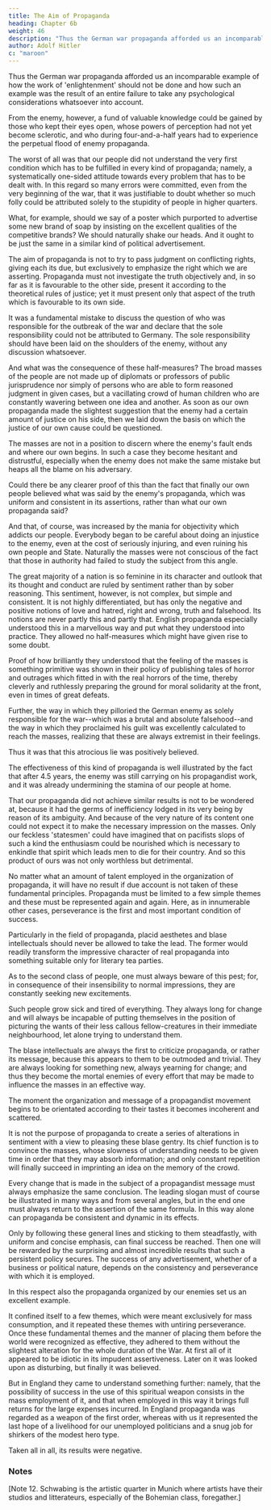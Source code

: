 ```yaml
---
title: The Aim of Propaganda
heading: Chapter 6b
weight: 46
description: "Thus the German war propaganda afforded us an incomparable example of how the work of 'enlightenment' should not be done"
author: Adolf Hitler
c: "maroon"
---
```



Thus the German war propaganda afforded us an incomparable example of how the work of 'enlightenment' should not be done and how such an example was the result of an entire failure to take any psychological considerations whatsoever into account. 


From the enemy, however, a fund of valuable knowledge could be gained by those who kept their eyes open, whose powers of perception had not yet become sclerotic, and who during four-and-a-half years had to experience the perpetual flood of enemy propaganda.

The worst of all was that our people did not understand the very first condition which has to be fulfilled in every kind of propaganda; namely, a systematically one-sided attitude towards every problem that has to be dealt with. In this regard so many errors were committed, even from the very beginning of the war, that it was justifiable to
doubt whether so much folly could be attributed solely to the stupidity of people in
higher quarters.

What, for example, should we say of a poster which purported to advertise some new
brand of soap by insisting on the excellent qualities of the competitive brands? We
should naturally shake our heads. And it ought to be just the same in a similar kind of 
political advertisement. 

The aim of propaganda is not to try to pass judgment on conflicting rights, giving each its due, but exclusively to emphasize the right which we are asserting. Propaganda must not investigate the truth objectively and, in so far as it is
favourable to the other side, present it according to the theoretical rules of justice; yet it must present only that aspect of the truth which is favourable to its own side. 

It was a fundamental mistake to discuss the question of who was responsible for the outbreak of the war and declare that the sole responsibility could not be attributed to Germany. The sole responsibility should have been laid on the shoulders of the enemy, without any discussion whatsoever.

And what was the consequence of these half-measures? The broad masses of the people
are not made up of diplomats or professors of public jurisprudence nor simply of
persons who are able to form reasoned judgment in given cases, but a vacillating crowd
of human children who are constantly wavering between one idea and another. As soon as our own propaganda made the slightest suggestion that the enemy had a certain amount of justice on his side, then we laid down the basis on which the justice of our own cause could be questioned. 

The masses are not in a position to discern where the enemy's fault ends and where our own begins. In such a case they become hesitant and distrustful, especially when the enemy does not make the same mistake but heaps all
the blame on his adversary. 

Could there be any clearer proof of this than the fact that
finally our own people believed what was said by the enemy's propaganda, which was
uniform and consistent in its assertions, rather than what our own propaganda said?

And that, of course, was increased by the mania for objectivity which addicts our
people. Everybody began to be careful about doing an injustice to the enemy, even at
the cost of seriously injuring, and even ruining his own people and State.
Naturally the masses were not conscious of the fact that those in authority had failed to
study the subject from this angle.

The great majority of a nation is so feminine in its character and outlook that its thought
and conduct are ruled by sentiment rather than by sober reasoning. This sentiment,
however, is not complex, but simple and consistent. It is not highly differentiated, but
has only the negative and positive notions of love and hatred, right and wrong, truth
and falsehood. Its notions are never partly this and partly that. English propaganda
especially understood this in a marvellous way and put what they understood into
practice. They allowed no half-measures which might have given rise to some doubt.

Proof of how brilliantly they understood that the feeling of the masses is something primitive was shown in their policy of publishing tales of horror and outrages which fitted in with the real horrors of the time, thereby cleverly and ruthlessly preparing the ground for moral solidarity at the front, even in times of great defeats.

Further, the way in which they pilloried the German enemy as solely responsible for the war--which was 
a brutal and absolute falsehood--and the way in which they proclaimed his guilt was
excellently calculated to reach the masses, realizing that these are always extremist in
their feelings. 

Thus it was that this atrocious lie was positively believed.

The effectiveness of this kind of propaganda is well illustrated by the fact that after 4.5 years, the enemy was still carrying on his propagandist work, and it was already undermining the stamina of our people at home.

That our propaganda did not achieve similar results is not to be wondered at, because it
had the germs of inefficiency lodged in its very being by reason of its ambiguity. And
because of the very nature of its content one could not expect it to make the necessary
impression on the masses. Only our feckless 'statesmen' could have imagined that on
pacifists slops of such a kind the enthusiasm could be nourished which is necessary to
enkindle that spirit which leads men to die for their country.
And so this product of ours was not only worthless but detrimental.

No matter what an amount of talent employed in the organization of propaganda, it will have no result if due account is not taken of these fundamental principles. Propaganda must be limited to a few simple themes and these must be represented
again and again. Here, as in innumerable other cases, perseverance is the first and most
important condition of success.

Particularly in the field of propaganda, placid aesthetes and blase intellectuals should never be allowed to take the lead. The former would readily transform the impressive character of real propaganda into something suitable only for literary tea parties. 

As to the second class of people, one must always beware of this pest; for, in consequence of their insensibility to normal impressions, they are constantly seeking new excitements. 

Such people grow sick and tired of everything. They always long for change and will always be incapable of putting themselves in the position of picturing the wants of their less callous fellow-creatures in their immediate neighbourhood, let alone trying to understand them.

The blase intellectuals are always the first to criticize propaganda, or rather its message, because this appears to them to be outmoded and trivial. They are always looking for something new, always yearning for change; and thus they become
the mortal enemies of every effort that may be made to influence the masses in an
effective way. 

The moment the organization and message of a propagandist movement begins to be orientated according to their tastes it becomes incoherent and scattered. 

It is not the purpose of propaganda to create a series of alterations in sentiment with a view to pleasing these blase gentry. Its chief function is to convince the masses, whose slowness of understanding needs to be given time in order that they may absorb information; and only constant repetition will finally succeed in imprinting an idea on the memory of the crowd.

Every change that is made in the subject of a propagandist message must always emphasize the same conclusion. The leading slogan must of course be illustrated in many ways and from several angles, but in the end one must always return to the assertion of the same formula. In this way alone can propaganda be consistent and dynamic in its effects.

Only by following these general lines and sticking to them steadfastly, with uniform and concise emphasis, can final success be reached. Then one will be rewarded by the surprising and almost incredible results that such a persistent policy secures. The success of any advertisement, whether of a business or political nature, depends on
the consistency and perseverance with which it is employed.

In this respect also the propaganda organized by our enemies set us an excellent
example. 

It confined itself to a few themes, which were meant exclusively for mass consumption, and it repeated these themes with untiring perseverance. Once these fundamental themes and the manner of placing them before the world were recognized
as effective, they adhered to them without the slightest alteration for the whole duration
of the War. At first all of it appeared to be idiotic in its impudent assertiveness. Later on
it was looked upon as disturbing, but finally it was believed.

But in England they came to understand something further: namely, that the possibility
of success in the use of this spiritual weapon consists in the mass employment of it, and
that when employed in this way it brings full returns for the large expenses incurred.
In England propaganda was regarded as a weapon of the first order, whereas with us it
represented the last hope of a livelihood for our unemployed politicians and a snug job
for shirkers of the modest hero type.

Taken all in all, its results were negative. 

### Notes

[Note 12. Schwabing is the artistic quarter in Munich where artists have their studios and litterateurs, especially of the Bohemian class, foregather.] 
